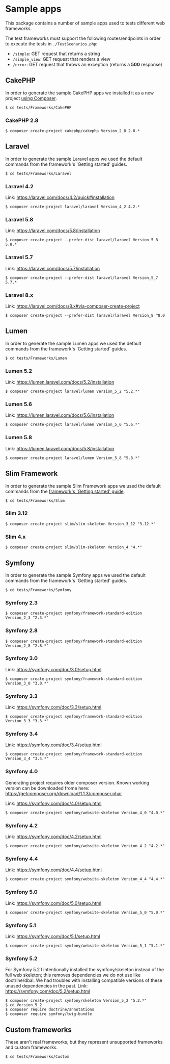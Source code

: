 # Sample apps

This package contains a number of sample apps used to tests different web frameworks.

The test frameworks must support the following routes/endpoints in order to execute the tests in `./TestScenarios.php`:

* `/simple`: GET request that returns a string
* `/simple_view`: GET request that renders a view
* `/error`: GET request that throws an exception (returns a **500** response)

## CakePHP

In order to generate the sample CakePHP apps we installed it as a new project [using Composer](https://packagist.org/packages/cakephp/cakephp).

    $ cd tests/Frameworks/CakePHP

### CakePHP 2.8

    $ composer create-project cakephp/cakephp Version_2_8 2.8.*

## Laravel

In order to generate the sample Laravel apps we used the default commands from the framework's 'Getting started' guides.

    $ cd tests/Frameworks/Laravel

### Laravel 4.2

Link: https://laravel.com/docs/4.2/quick#installation

    $ composer create-project laravel/laravel Version_4_2 4.2.*

### Laravel 5.8

Link: https://laravel.com/docs/5.8/installation

    $ composer create-project --prefer-dist laravel/laravel Version_5_8 5.8.*

### Laravel 5.7

Link: https://laravel.com/docs/5.7/installation

    $ composer create-project --prefer-dist laravel/laravel Version_5_7 5.7.*

### Laravel 8.x

Link: https://laravel.com/docs/8.x#via-composer-create-project

    $ composer create-project --prefer-dist laravel/laravel Version_8 ^8.0

## Lumen

In order to generate the sample Lumen apps we used the default commands from the framework's 'Getting started' guides.

    $ cd tests/Frameworks/Lumen

### Lumen 5.2

Link: https://lumen.laravel.com/docs/5.2/installation

    $ composer create-project laravel/lumen Version_5_2 "5.2.*"

### Lumen 5.6

Link: https://lumen.laravel.com/docs/5.6/installation

    $ composer create-project laravel/lumen Version_5_6 "5.6.*"

### Lumen 5.8

Link: https://lumen.laravel.com/docs/5.8/installation

    $ composer create-project laravel/lumen Version_5_8 "5.8.*"

## Slim Framework

In order to generate the sample Slim Framework apps we used the default commands from the [framework's 'Getting started' guide](http://www.slimframework.com/).

    $ cd tests/Frameworks/Slim

### Slim 3.12

    $ composer create-project slim/slim-skeleton Version_3_12 "3.12.*"

### Slim 4.x

    $ composer create-project slim/slim-skeleton Version_4 "4.*"

## Symfony

In order to generate the sample Symfony apps we used the default commands from the framework's 'Getting started' guides.

    $ cd tests/Frameworks/Symfony

### Symfony 2.3

    $ composer create-project symfony/framework-standard-edition Version_2_3 "2.3.*"

### Symfony 2.8

    $ composer create-project symfony/framework-standard-edition Version_2_8 "2.8.*"

### Symfony 3.0

Link: https://symfony.com/doc/3.0/setup.html

    $ composer create-project symfony/framework-standard-edition Version_3_0 "3.0.*"

### Symfony 3.3

Link: https://symfony.com/doc/3.3/setup.html

    $ composer create-project symfony/framework-standard-edition Version_3_3 "3.3.*"

### Symfony 3.4

Link: https://symfony.com/doc/3.4/setup.html

    $ composer create-project symfony/framework-standard-edition Version_3_4 "3.4.*"

### Symfony 4.0

Generating project requires older composer version. Known working version can be downloaded frome here: https://getcomposer.org/download/1.1.3/composer.phar

Link: https://symfony.com/doc/4.0/setup.html

    $ composer create-project symfony/website-skeleton Version_4_0 "4.0.*"

### Symfony 4.2

Link: https://symfony.com/doc/4.2/setup.html

    $ composer create-project symfony/website-skeleton Version_4_2 "4.2.*"

### Symfony 4.4

Link: https://symfony.com/doc/4.4/setup.html

    $ composer create-project symfony/website-skeleton Version_4_4 "4.4.*"

### Symfony 5.0

Link: https://symfony.com/doc/5.0/setup.html

    $ composer create-project symfony/website-skeleton Version_5_0 "5.0.*"

### Symfony 5.1

Link: https://symfony.com/doc/5.1/setup.html

    $ composer create-project symfony/website-skeleton Version_5_1 "5.1.*"

### Symfony 5.2

For Symfony 5.2 I intentionally installed the symfony/skeleton instead of the
full web skeleton; this removes dependencies we do not use like doctrine/dbal.
We had troubles with installing compatible versions of these unused dependencies
in the past.
Link: https://symfony.com/doc/5.2/setup.html

    $ composer create-project symfony/skeleton Version_5_2 "5.2.*"
    $ cd Version_5_2
    $ composer require doctrine/annotations
    $ composer require symfony/twig-bundle

## Custom frameworks

These aren't real frameworks, but they represent unsupported frameworks and custom frameworks.

    $ cd tests/Frameworks/Custom
